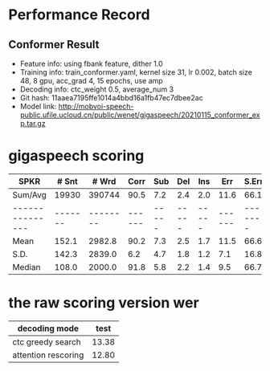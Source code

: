 # Performance Record

## Conformer Result

* Feature info: using fbank feature, dither 1.0
* Training info: train_conformer.yaml, kernel size 31, lr 0.002, batch size 48, 8 gpu, acc_grad 4, 15 epochs, use amp
* Decoding info: ctc_weight 0.5, average_num 3
* Git hash: 11aaea7195ffe1014a4bbd16a1fb47ec7dbee2ac
* Model link: http://mobvoi-speech-public.ufile.ucloud.cn/public/wenet/gigaspeech/20210115_conformer_exp.tar.gz

# gigaspeech scoring

| SPKR          | # Snt |  # Wrd | Corr | Sub | Del | Ins | Err  | S.Err |
|---------------|-------|--------|------|-----|-----|-----|------|-------|
| Sum/Avg       | 19930 | 390744 | 90.5 | 7.2 | 2.4 | 2.0 | 11.6 | 66.1  |
|---------------|-------|--------|------|-----|-----|-----|------|-------|
|     Mean      |152.1  | 2982.8 | 90.2 | 7.3 | 2.5 | 1.7 | 11.5 | 66.6  |
|     S.D.      |142.3  | 2839.0 |  6.2 | 4.7 | 1.8 | 1.2 | 7.1  | 16.8  |
|    Median     |108.0  | 2000.0 | 91.8 | 5.8 | 2.2 | 1.4 | 9.5  | 66.7  |

# the raw scoring version wer

| decoding mode                 | test  |
|-------------------------------|-------|
| ctc greedy search             | 13.38 |
| attention rescoring           | 12.80 |
